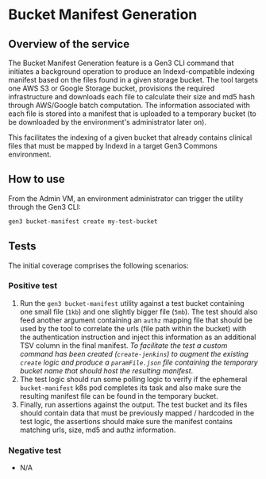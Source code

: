 # Bucket Manifest Generation

## Overview of the service
The Bucket Manifest Generation feature is a Gen3 CLI command that initiates a background operation to produce an Indexd-compatible indexing manifest based on the files found in a given storage bucket. The tool targets one AWS S3 or Google Storage bucket, provisions the required infrastructure and downloads each file to calculate their size and md5 hash through AWS/Google batch computation. The information associated with each file is stored into a manifest that is uploaded to a temporary bucket (to be downloaded by the environment's administrator later on).

This facilitates the indexing of a given bucket that already contains clinical files that must be mapped by Indexd in a target Gen3 Commons environment.
## How to use
From the Admin VM, an environment administrator can trigger the utility through the Gen3 CLI:
```bash
gen3 bucket-manifest create my-test-bucket
```
## Tests
The initial coverage comprises the following scenarios:
### Positive test
1. Run the `gen3 bucket-manifest` utility against a test bucket containing one small file (`1kb`) and one slightly bigger file (`5mb`). The test should also feed another argument containing an `authz` mapping file that should be used by the tool to correlate the urls (file path within the bucket) with the authentication instruction and inject this information as an additional TSV column in the final manifest.
_To facilitate the test a custom command has been created (`create-jenkins`) to augment the existing `create` logic and produce a `paramFile.json` file containing the temporary bucket name that should host the resulting manifest_.
2. The test logic should run some polling logic to verify if the ephemeral `bucket-manifest` k8s pod completes its task and also make sure the resulting manifest file can be found in the temporary bucket.
3. Finally, run assertions against the output.
The test bucket and its files should contain data that must be previously mapped / hardcoded in the test logic, the assertions should make sure the manifest contains matching urls, size, md5 and authz information.

### Negative test
- N/A
